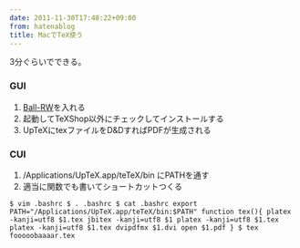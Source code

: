 ```yaml
---
date: 2011-11-30T17:48:22+09:00
from: hatenablog
title: MacでTeX使う
---
```

3分ぐらいでできる。

### GUI

1. [Ball-RW](http://ballrw.web.fc2.com/tex/install_lion_new.html)を入れる  
2. 起動してTeXShop以外にチェックしてインストールする  
3. UpTeXにtexファイルをD&DすればPDFが生成される

### CUI

1. /Applications/UpTeX.app/teTeX/bin にPATHを通す  
2. 適当に関数でも書いてショートカットつくる

```
$ vim .bashrc $ . .bashrc $ cat .bashrc export PATH="/Applications/UpTeX.app/teTeX/bin:$PATH" function tex(){ platex -kanji=utf8 $1.tex jbitex -kanji=utf8 $1 platex -kanji=utf8 $1.tex platex -kanji=utf8 $1.tex dvipdfmx $1.dvi open $1.pdf } $ tex fooooobaaaar.tex
```

